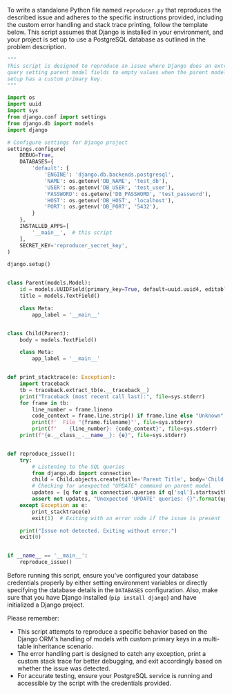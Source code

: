 To write a standalone Python file named `reproducer.py` that reproduces the described issue and adheres to the specific instructions provided, including the custom error handling and stack trace printing, follow the template below. This script assumes that Django is installed in your environment, and your project is set up to use a PostgreSQL database as outlined in the problem description.

```python
"""
This script is designed to reproduce an issue where Django does an extra update
query setting parent model fields to empty values when the parent model of a multi-inheritance
setup has a custom primary key.
"""

import os
import uuid
import sys
from django.conf import settings
from django.db import models
import django

# Configure settings for Django project
settings.configure(
    DEBUG=True,
    DATABASES={
        'default': {
            'ENGINE': 'django.db.backends.postgresql',
            'NAME': os.getenv('DB_NAME', 'test_db'),
            'USER': os.getenv('DB_USER', 'test_user'),
            'PASSWORD': os.getenv('DB_PASSWORD', 'test_password'),
            'HOST': os.getenv('DB_HOST', 'localhost'),
            'PORT': os.getenv('DB_PORT', '5432'),
        }
    },
    INSTALLED_APPS=[
        '__main__',  # this script
    ],
    SECRET_KEY='reproducer_secret_key',
)

django.setup()


class Parent(models.Model):
    id = models.UUIDField(primary_key=True, default=uuid.uuid4, editable=False)
    title = models.TextField()

    class Meta:
        app_label = '__main__'


class Child(Parent):
    body = models.TextField()

    class Meta:
        app_label = '__main__'


def print_stacktrace(e: Exception):
    import traceback
    tb = traceback.extract_tb(e.__traceback__)
    print("Traceback (most recent call last):", file=sys.stderr)
    for frame in tb:
        line_number = frame.lineno
        code_context = frame.line.strip() if frame.line else "Unknown"
        print(f'  File "{frame.filename}"', file=sys.stderr)
        print(f"    {line_number}: {code_context}", file=sys.stderr)
    print(f"{e.__class__.__name__}: {e}", file=sys.stderr)


def reproduce_issue():
    try:
        # Listening to the SQL queries
        from django.db import connection
        child = Child.objects.create(title='Parent Title', body='Child Body')
        # Checking for unexpected "UPDATE" command on parent model
        updates = [q for q in connection.queries if q['sql'].startswith('UPDATE')]
        assert not updates, "Unexpected 'UPDATE' queries: {}".format(updates)
    except Exception as e:
        print_stacktrace(e)
        exit(1)  # Exiting with an error code if the issue is present

    print("Issue not detected. Exiting without error.")
    exit(0)


if __name__ == '__main__':
    reproduce_issue()
```
Before running this script, ensure you've configured your database credentials properly by either setting environment variables or directly specifying the database details in the `DATABASES` configuration. Also, make sure that you have Django installed (`pip install django`) and have initialized a Django project.

Please remember:
- This script attempts to reproduce a specific behavior based on the Django ORM's handling of models with custom primary keys in a multi-table inheritance scenario.
- The error handling part is designed to catch any exception, print a custom stack trace for better debugging, and exit accordingly based on whether the issue was detected.
- For accurate testing, ensure your PostgreSQL service is running and accessible by the script with the credentials provided.